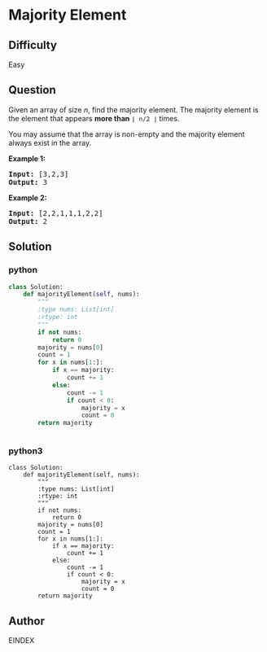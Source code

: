 # Majority Element

## Difficulty
Easy

## Question
<p>Given an array of size <i>n</i>, find the majority element. The majority element is the element that appears <b>more than</b> <code>&lfloor; n/2 &rfloor;</code> times.</p>

<p>You may assume that the array is non-empty and the majority element always exist in the array.</p>

<p><strong>Example 1:</strong></p>

<pre>
<strong>Input:</strong> [3,2,3]
<strong>Output:</strong> 3</pre>

<p><strong>Example 2:</strong></p>

<pre>
<strong>Input:</strong> [2,2,1,1,1,2,2]
<strong>Output:</strong> 2
</pre>


## Solution
### python
```python
class Solution:
    def majorityElement(self, nums):
        """
        :type nums: List[int]
        :rtype: int
        """
        if not nums:
            return 0
        majority = nums[0]
        count = 1
        for x in nums[1:]:
            if x == majority:
                count += 1
            else:
                count -= 1
                if count < 0:
                    majority = x
                    count = 0
        return majority



```
### python3
```python3
class Solution:
    def majorityElement(self, nums):
        """
        :type nums: List[int]
        :rtype: int
        """
        if not nums:
            return 0
        majority = nums[0]
        count = 1
        for x in nums[1:]:
            if x == majority:
                count += 1
            else:
                count -= 1
                if count < 0:
                    majority = x
                    count = 0
        return majority

```

## Author
EINDEX